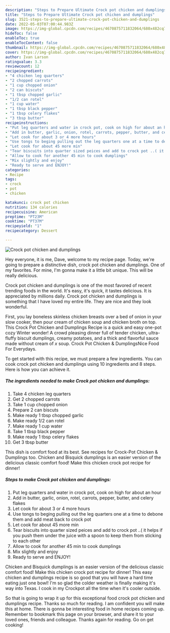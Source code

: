```yaml
---
description: "Steps to Prepare Ultimate Crock pot chicken and dumplings"
title: "Steps to Prepare Ultimate Crock pot chicken and dumplings"
slug: 3521-steps-to-prepare-ultimate-crock-pot-chicken-and-dumplings
date: 2022-05-03T07:00:44.983Z
image: https://img-global.cpcdn.com/recipes/4670875711832064/680x482cq70/crock-pot-chicken-and-dumplings-recipe-main-photo.jpg
hideToc: false
enableToc: true
enableTocContent: false
thumbnail: https://img-global.cpcdn.com/recipes/4670875711832064/680x482cq70/crock-pot-chicken-and-dumplings-recipe-main-photo.jpg
cover: https://img-global.cpcdn.com/recipes/4670875711832064/680x482cq70/crock-pot-chicken-and-dumplings-recipe-main-photo.jpg
author: Ivan Larson
ratingvalue: 3.3
reviewcount: 12
recipeingredient:
- "4 chicken leg quarters"
- "2 chopped carrots"
- "1 cup chopped onion"
- "2 can biscuts"
- "1 tbsp chopped garlic"
- "1/2 can rotel"
- "1 cup water"
- "1 tbsp black pepper"
- "1 tbsp celery flakes"
- "3 tbsp butter"
recipeinstructions:
- "Put leg quarters and water in crock pot, cook on high for about an hour"
- "Add in butter, garlic, onion, rotel, carrots, pepper, butter, and celery flakes"
- "Let cook for about 3 or 4 more hours"
- "Use tongs to beging pulling out the leg quarters one at a time to debone them and add meat back to crock pot"
- "Let cook for about 45 more min"
- "Tear biscuits into quarter sized peices and add to crock pot ..( it helps if you push them under the juice with a spoon to keep them from sticking to each other"
- "Allow to cook for another 45 min to cook dumplings"
- "Mix slightly and enjoy"
- "Ready to serve and ENJOY!"
categories:
- Recipe
tags:
- crock
- pot
- chicken

katakunci: crock pot chicken 
nutrition: 134 calories
recipecuisine: American
preptime: "PT23M"
cooktime: "PT37M"
recipeyield: "1"
recipecategory: Dessert

---
```



![Crock pot chicken and dumplings](https://img-global.cpcdn.com/recipes/4670875711832064/680x482cq70/crock-pot-chicken-and-dumplings-recipe-main-photo.jpg)

Hey everyone, it is me, Dave, welcome to my recipe page. Today, we're going to prepare a distinctive dish, crock pot chicken and dumplings. One of my favorites. For mine, I'm gonna make it a little bit unique. This will be really delicious.

Crock pot chicken and dumplings is one of the most favored of recent trending foods in the world. It's easy, it's quick, it tastes delicious. It is appreciated by millions daily. Crock pot chicken and dumplings is something that I have loved my entire life. They are nice and they look wonderful.

First, you lay boneless skinless chicken breasts over a bed of onion in your slow cooker, then pour cream of chicken soup and chicken broth on top. This Crock Pot Chicken and Dumplings Recipe is a quick and easy one-pot cozy Winter wonder! A crowd pleasing dinner full of tender chicken, ultra-fluffy biscuit dumplings, creamy potatoes, and a thick and flavorful sauce made without cream of *x* soup. Crock Pot Chicken & DumplingsNice Food For Everydays.


To get started with this recipe, we must prepare a few ingredients. You can cook crock pot chicken and dumplings using 10 ingredients and 8 steps. Here is how you can achieve it.

<!--inarticleads1-->

##### The ingredients needed to make Crock pot chicken and dumplings:

1. Take 4 chicken leg quarters
1. Get 2 chopped carrots
1. Take 1 cup chopped onion
1. Prepare 2 can biscuts
1. Make ready 1 tbsp chopped garlic
1. Make ready 1/2 can rotel
1. Make ready 1 cup water
1. Take 1 tbsp black pepper
1. Make ready 1 tbsp celery flakes
1. Get 3 tbsp butter


This dish is comfort food at its best. See recipes for Crock-Pot Chicken & Dumplings too. Chicken and Bisquick dumplings is an easier version of the delicious classic comfort food! Make this chicken crock pot recipe for dinner! 

<!--inarticleads2-->

##### Steps to make Crock pot chicken and dumplings:

1. Put leg quarters and water in crock pot, cook on high for about an hour
1. Add in butter, garlic, onion, rotel, carrots, pepper, butter, and celery flakes
1. Let cook for about 3 or 4 more hours
1. Use tongs to beging pulling out the leg quarters one at a time to debone them and add meat back to crock pot
1. Let cook for about 45 more min
1. Tear biscuits into quarter sized peices and add to crock pot ..( it helps if you push them under the juice with a spoon to keep them from sticking to each other
1. Allow to cook for another 45 min to cook dumplings
1. Mix slightly and enjoy
1. Ready to serve and ENJOY!

Chicken and Bisquick dumplings is an easier version of the delicious classic comfort food! Make this chicken crock pot recipe for dinner! This easy chicken and dumplings recipe is so good that you will have a hard time eating just one bowl! I&#39;m so glad the colder weather is finally making it&#39;s way into Texas. I cook in my Crockpot all the time when it&#39;s cooler outside. 

So that is going to wrap it up for this exceptional food crock pot chicken and dumplings recipe. Thanks so much for reading. I am confident you will make this at home. There is gonna be interesting food in home recipes coming up. Remember to bookmark this page on your browser, and share it to your loved ones, friends and colleague. Thanks again for reading. Go on get cooking!
